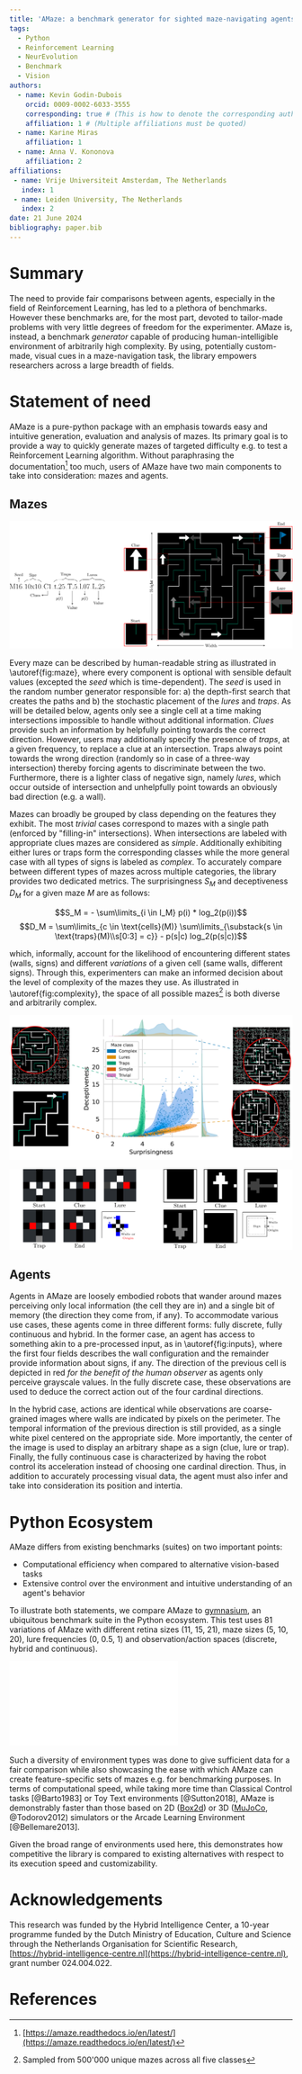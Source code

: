 ```yaml
---
title: 'AMaze: a benchmark generator for sighted maze-navigating agents'
tags:
  - Python
  - Reinforcement Learning
  - NeurEvolution
  - Benchmark
  - Vision
authors:
  - name: Kevin Godin-Dubois
    orcid: 0009-0002-6033-3555
    corresponding: true # (This is how to denote the corresponding author)
    affiliation: 1 # (Multiple affiliations must be quoted)
  - name: Karine Miras
    affiliation: 1
  - name: Anna V. Kononova
    affiliation: 2
affiliations:
 - name: Vrije Universiteit Amsterdam, The Netherlands
   index: 1
 - name: Leiden University, The Netherlands
   index: 2
date: 21 June 2024
bibliography: paper.bib
---
```


# Summary

The need to provide fair comparisons between agents, especially in the field of Reinforcement Learning, has led to a plethora of benchmarks.
However these benchmarks are, for the most part, devoted to tailor-made problems with very little degrees of freedom for the experimenter.
AMaze is, instead, a benchmark *generator* capable of producing human-intelligible environment of arbitrarily high complexity.
By using, potentially custom-made, visual cues in a maze-navigation task, the library empowers researchers across a large breadth of fields.

# Statement of need

AMaze is a pure-python package with an emphasis towards easy and intuitive generation, evaluation and analysis of mazes.
Its primary goal is to provide a way to quickly generate mazes of targeted difficulty e.g. to test a Reinforcement Learning algorithm.
Without paraphrasing the documentation[^1] too much, users of AMaze have two main components to take into consideration: mazes and agents.

## Mazes

![A sample maze from the library. Every maze can be converted to and from a human-readable string where each underscore-separated component describes one of its facets. The *seed* seeds the random number generator used for the paths and stochastic placement of *lures* and *traps*. These have a specific probability, shape and/or value and may be specified multiple times to increase the complexity.\label{fig:maze}](../docs/latex/maze/light-wide.png)

Every maze can be described by human-readable string as illustrated in \autoref{fig:maze}, where every component is optional with sensible default values (excepted the *seed* which is time-dependent).
The *seed* is used in the random number generator responsible for: a) the depth-first search that creates the paths and b) the stochastic placement of the *lures* and *traps*.
As will be detailed below, agents only see a single cell at a time making intersections impossible to handle without additional information.
*Clues* provide such an information by helpfully pointing towards the correct direction.
However, users may additionally specify the presence of *traps*, at a given frequency, to replace a clue at an intersection.
Traps always point towards the wrong direction (randomly so in case of a three-way intersection) thereby forcing agents to discriminate between the two.
Furthermore, there is a lighter class of negative sign, namely *lures*, which occur outside of intersection and unhelpfully point towards an obviously bad direction (e.g. a wall).

Mazes can broadly be grouped by class depending on the features they exhibit.
The most *trivial* cases correspond to mazes with a single path (enforced by "filling-in" intersections).
When intersections are labeled with appropriate clues mazes are considered as *simple*.
Additionally exhibiting either lures or traps form the corresponding classes while the more general case with all types of signs is labeled as *complex*.
To accurately compare between different types of mazes across multiple categories, the library provides two dedicated metrics.
The surprisingness $S_M$ and deceptiveness $D_M$ for a given maze $M$ are as follows:

$$S_M = - \sum\limits_{i \in I_M} p(i) * log_2(p(i))$$
$$D_M = \sum\limits_{c \in \text{cells}(M)}
           \sum\limits_{\substack{s \in \text{traps}(M)\\s[0:3] = c}}
            - p(s|c) log_2(p(s|c))$$

which, informally, account for the likelihood of encountering different states (walls, signs) and different *variations* of a given cell (same walls, different signs).
Through this, experimenters can make an informed decision about the level of complexity of the mazes they use.
As illustrated in \autoref{fig:complexity}, the space of all possible mazes[^2] is both diverse and arbitrarily complex.

![Distribution of Surprisingness $S_M$ versus Deceptiveness $D_M$ across 500'000 unique mazes from all five different classes. Outlier mazes are depicted in the borders to illustrate the underlying Surprisingness (right column) or lack thereof (left column).\label{fig:complexity}](../docs/latex/complexity/light.png)

[^1]: [https://amaze.readthedocs.io/en/latest/](https://amaze.readthedocs.io/en/latest/)
[^2]: Sampled from 500'000 unique mazes across all five classes

![Discrete (left) and continuous (right) inputs for the examples shown above.\label{fig:inputs}](../docs/latex/agents/light-1-3.png)

## Agents

Agents in AMaze are loosely embodied robots that wander around mazes perceiving only local information (the cell they are in) and a single bit of memory (the direction they come from, if any).
To accommodate various use cases, these agents come in three different forms: fully discrete, fully continuous and hybrid.
In the former case, an agent has access to something akin to a pre-processed input, as in \autoref{fig:inputs}, where the first four fields describes the wall configuration and the remainder provide information about signs, if any.
The direction of the previous cell is depicted in red *for the benefit of the human observer* as agents only perceive grayscale values.
In the fully discrete case, these observations are used to deduce the correct action out of the four cardinal directions.

In the hybrid case, actions are identical while observations are coarse-grained images where walls are indicated by pixels on the perimeter.
The temporal information of the previous direction is still provided, as a single white pixel centered on the appropriate side.
More importantly, the center of the image is used to display an arbitrary shape as a sign (clue, lure or trap).
Finally, the fully continuous case is characterized by having the robot control its acceleration instead of choosing one cardinal direction.
Thus, in addition to accurately processing visual data, the agent must also infer and take into consideration its position and intertia.

# Python Ecosystem

AMaze differs from existing benchmarks (suites) on two important points:

- Computational efficiency when compared to alternative vision-based tasks
- Extensive control over the environment and intuitive understanding of an agent's behavior

To illustrate both statements, we compare AMaze to [gymnasium](https://gymnasium.farama.org/), an ubiquitous benchmark suite in the Python ecosystem.
This test uses 81 variations of AMaze with different retina sizes (11, 15, 21), maze sizes (5, 10, 20), lure frequencies (0, 0.5, 1) and observation/action spaces (discrete, hybrid and continuous).

![Comparison of AMaze with gymnasium's environments suite. Inputs, Outputs and amount of human Control are taken from the documentation while times are measured on 1000 timesteps averaged over 10 replicates on an i7-1185G7 (3GHz). AMaze is more computationally efficient than all but the simplest environments while also being the more parametrizable with respect to input, outputs and environmental characteristics.\label{tab:comparison}](../docs/latex/benchmarking/gym_pretty_table.pdf)

Such a diversity of environment types was done to give sufficient data for a fair comparison while also showcasing the ease with which AMaze can create feature-specific sets of mazes e.g. for benchmarking purposes.
In terms of computational speed, while taking more time than Classical Control tasks [@Barto1983] or Toy Text environments [@Sutton2018], AMaze is demonstrably faster than those based on 2D ([Box2d](https://box2d.org/)) or 3D ([MuJoCo](https://github.com/google-deepmind/mujoco), @Todorov2012) simulators or the Arcade Learning Environment [@Bellemare2013].

Given the broad range of environments used here, this demonstrates how competitive the library is compared to existing alternatives with respect to its execution speed and customizability.


# Acknowledgements

This research was funded by the Hybrid Intelligence Center, a 10-year programme
funded by the Dutch Ministry of Education, Culture and Science through the
Netherlands Organisation for Scientific Research,
[https://hybrid-intelligence-centre.nl](https://hybrid-intelligence-centre.nl), grant number 024.004.022.

# References
